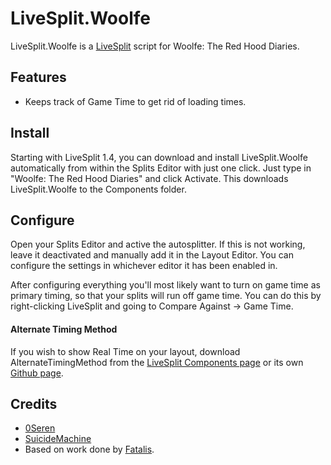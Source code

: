 LiveSplit.Woolfe
=====================

LiveSplit.Woolfe is a [LiveSplit](https://livesplit.org/) script for Woolfe: The Red Hood Diaries.

Features
--------
  * Keeps track of Game Time to get rid of loading times.

Install
-------
Starting with LiveSplit 1.4, you can download and install LiveSplit.Woolfe automatically from within the Splits Editor with just one click. Just type in "Woolfe: The Red Hood Diaries" and click Activate. This downloads LiveSplit.Woolfe to the Components folder.

Configure
---------
Open your Splits Editor and active the autosplitter. If this is not working, leave it deactivated and manually add it in the Layout Editor. You can configure the settings in whichever editor it has been enabled in.

After configuring everything you'll most likely want to turn on game time as primary timing, so that your splits will run off game time. You can do this by right-clicking LiveSplit and going to Compare Against -> Game Time.

#### Alternate Timing Method
If you wish to show Real Time on your layout, download AlternateTimingMethod from the [LiveSplit Components page](https://livesplit.org/components/) or its own [Github page](https://github.com/Dalet/LiveSplit.AlternateTimingMethod/releases).

Credits
-------
  * [0Seren](https://0Seren.github.io)
  * [SuicideMachine](https://twitch.tv/SuicideMachine)
  * Based on work done by [Fatalis](https://twitch.tv/fatalis_).
